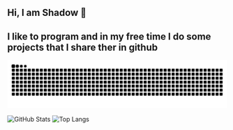 ## Hi, I am Shadow 👋
## I like to program and in my free time I do some projects that I share ther in github

<!--
**Shadow-Klr/Shadow-Klr** is a ✨ _special_ ✨ repository because its `README.md` (this file) appears on your GitHub profile.

Here are some ideas to get you started:

- 🔭 I’m currently working on ...
- 🌱 I’m currently learning ...
- 👯 I’m looking to collaborate on ...
- 🤔 I’m looking for help with ...
- 💬 Ask me about ...
- 📫 How to reach me: ...
- 😄 Pronouns: ...
- ⚡ Fun fact: ...
-->

<img src="https://raw.githubusercontent.com/BM0zZz/BM0zZz/output/snake.svg" alt="Snake animation" />

![GitHub Stats](https://github-readme-stats.vercel.app/api?username=Shadow-Klr&show_icons=true&theme=tokyonight)
![Top Langs](https://github-readme-stats.vercel.app/api/top-langs/?username=Shadow-Klr&layout=compact&theme=tokyonight)